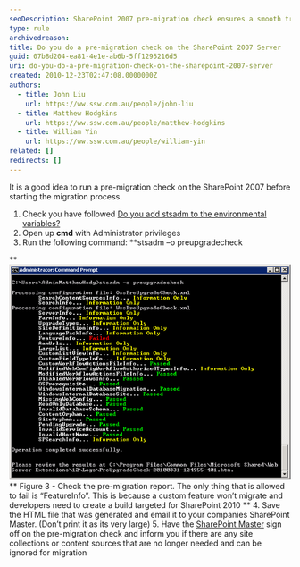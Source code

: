 ```yaml
---
seoDescription: SharePoint 2007 pre-migration check ensures a smooth transition to SharePoint 2010 by identifying potential issues and eliminating unnecessary site collections or content sources.
type: rule
archivedreason:
title: Do you do a pre-migration check on the SharePoint 2007 Server
guid: 07b8d204-ea81-4e1e-ab6b-5ff1295216d5
uri: do-you-do-a-pre-migration-check-on-the-sharepoint-2007-server
created: 2010-12-23T02:47:08.0000000Z
authors:
  - title: John Liu
    url: https://ww.ssw.com.au/people/john-liu
  - title: Matthew Hodgkins
    url: https://ww.ssw.com.au/people/matthew-hodgkins
  - title: William Yin
    url: https://ww.ssw.com.au/people/william-yin
related: []
redirects: []
---
```


It is a good idea to run a pre-migration check on the SharePoint 2007 before starting the migration process.

1. Check you have followed [Do you add stsadm to the environmental variables?](/do-you-add-stsadm-to-environmental-variables)
2. Open up **cmd** with Administrator privileges
3. Run the following command: \*\*stsadm –o preupgradecheck

** ![](preupgradecheck.png)**
Figure 3 - Check the pre-migration report. The only thing that is allowed to fail is “FeatureInfo”. This is because a custom feature won’t migrate and developers need to create a build targeted for SharePoint 2010 \*\* 4. Save the HTML file that was generated and email it to your companies SharePoint Master. (Don’t print it as its very large) 5. Have the [SharePoint Master](/do-you-have-a-sharepoint-master) sign off on the pre-migration check and inform you if there are any site collections or content sources that are no longer needed and can be ignored for migration

<!--endintro-->
